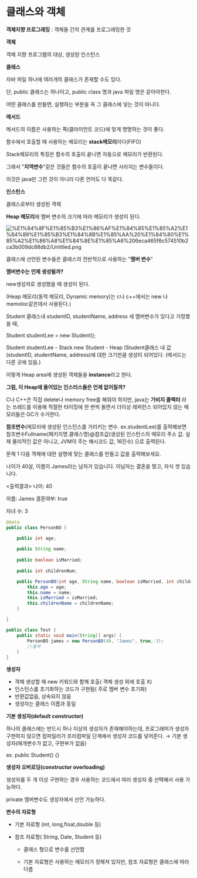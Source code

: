 # 클래스와 객체

**객체지향 프로그래밍** : 객체들 간의 관계를 프로그래밍한 것

**객체**

객체 지향 프로그램의 대상, 생성된 인스턴스

**클래스**

자바 파일 하나에 여러개의 클래스가 존재할 수도 있다. 

단, public 클래스는 하나이고, public class 명과 java 파일 명은 같아야한다. 

어떤 클래스를 만들면, 실행하는 부분을 꼭 그 클래스에 넣는 것이 아니다.

**메서드**

메서드의 이름은 사용하는 쪽(클라이언트 코드)에 맞게 명명하는 것이 좋다.

함수에서 호출할 때 사용하는 메모리는 **stack메모리**이다(FIFO)

Stack메모리의 특징은 함수의 호출이 끝나면 자동으로 메모리가 반환된다.

그래서 "**지역변수**"같은 것들은 함수의 호출이 끝나면 사라지는 변수들이다.

이것은 java만 그런 것이 아니라 다른 언어도 다 똑같다.

**인스턴스**

클래스로부터 생성된 객체

**Heap 메모리**에 멤버 변수의 크기에 따라 메모리가 생성이 된다.

![%E1%84%8F%E1%85%B3%E1%86%AF%E1%84%85%E1%85%A2%E1%84%89%E1%85%B3%E1%84%8B%E1%85%AA%20%E1%84%80%E1%85%A2%E1%86%A8%E1%84%8E%E1%85%A6%206eca465f6c574510b2ca3b009dc88db2/Untitled.png](%E1%84%8F%E1%85%B3%E1%86%AF%E1%84%85%E1%85%A2%E1%84%89%E1%85%B3%E1%84%8B%E1%85%AA%20%E1%84%80%E1%85%A2%E1%86%A8%E1%84%8E%E1%85%A6%206eca465f6c574510b2ca3b009dc88db2/Untitled.png)

클래스에 선언된 변수들은 클래스의 전반적으로 사용하는 "**멤버 변수**"

**멤버변수는 언제 생성될까?**

new생성자로 생성했을 때 생성이 된다.

(Heap 메모리(동적 메모리, Dynamic memory)는 c나 c++에서는 new 나 memoloc같은데서 사용된다.)

Student 클래스내 studentID, studentName, address 세 멤버변수가 있다고 가정했을 때,

Student studentLee = new Student();

Student studentLee - Stack
new Student - Heap (Student클래스 내 값(studentID, studentName, address)에 대한 크기만큼 생성이 되어있다. (메서드는 다른 곳에 있음.)

이렇게 Heap area에 생성된 객체들을 **instance**라고 한다.

**그럼, 이 Heap에 들어있는 인스터스들은 언제 없어질까?**

C나 C++은 직접 delete나 memory free를 해줘야 하지만, java는 **가비지 콜렉터** 라는 쓰레드를 이용해 적절한 타이밍에 한 번씩 돌면서 더이상 레퍼런스 되어있지 않는 메모리들은 GC가 수거한다.

**참조변수**(메모리에 생성된 인스턴스를 가리키는 변수. ex.studentLee)를 출력해보면 참조변수Fullname(패키지명.클래스명)@참조값(생성된 인스턴스의 메모리 주소 값. 실제 물리적인 값은 아니고, JVM이 주는 해시코드 값, 16진수) 으로 출력된다.

문제 1 다음 객체에 대한 설명에 맞는 클래스를 만들고 값을 출력해보세요.

나이가 40살, 이름이 James라는 남자가 있습니다. 이남자는 결혼을 했고, 자식 셋 있습니다.

<출력결과>
나이: 40

이름: James
결혼여부: true

자녀 수: 3

```java
@data
public class PersonBO {

	public int age;
	
	public String name;
	
	public boolean isMarried;
	
	public int childrenNum;

	public PersonBO(int age, String name, boolean isMarried, int childrenName) {
		this.age = age;
		this.name = name;
		this.isMarried = isMarried;
		this.childrenName = childrenName;
	}

}

public class Test {
	public static void main(String[] args) {
		PersonBO james = new PersonBO(40, "James", true, 3);
		//출력
	}
}
```

**생성자** 

- 객체 생성할 때 new 키워드와 함께 호출( 객체 생성 외에 호출 X)
- 인스턴스를 초기화하는 코드가 구현됨( 주로 멤버 변수 초기화)
- 반환값없음, 상속되지 않음
- 생성자는 클래스 이름과 동일

**기본 생성자(default constructor)**

하나의 클래스에는 반드시 하나 이상의 생성자가 존재해야하는데, 프로그래머가 생성자 구현하지 않으면 컴파일러가 프리컴파일 단계에서 생성자 코드를 넣어준다. → 기본 생성자(매개변수가 없고, 구현부가 없음)

ex. public Student() {}

**생성자 오버로딩(constructor overloading)**

생성자를 두 개 이상 구현하는 경우 사용하는 코드에서 여러 생성자 중 선택해서 사용 가능하다.

private 멤버변수도 생성자에서 선언 가능하다.

**변수의 자료형**

- 기본 자료형 (int, long,float,double 등)
- 참조 자료형( String, Date, Student 등)

    - 클래스 형으로 변수를 선언함

    - 기본 자료형은 사용하는 메모리가 정해져 있지만, 참조 자료형은 클래스에 따라 다름